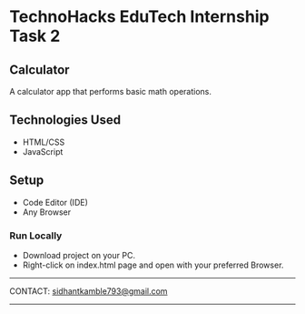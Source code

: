 #  TechnoHacks EduTech Internship Task 2 
## Calculator
A calculator app that performs basic math operations.

## Technologies Used
- HTML/CSS
- JavaScript

## Setup
- Code Editor (IDE)
- Any Browser

### Run Locally
- Download project on your PC.
- Right-click on index.html page and open with your preferred Browser.


*******************************************************************************************************************************************


CONTACT: sidhantkamble793@gmail.com


*******************************************************************************************************************************************

